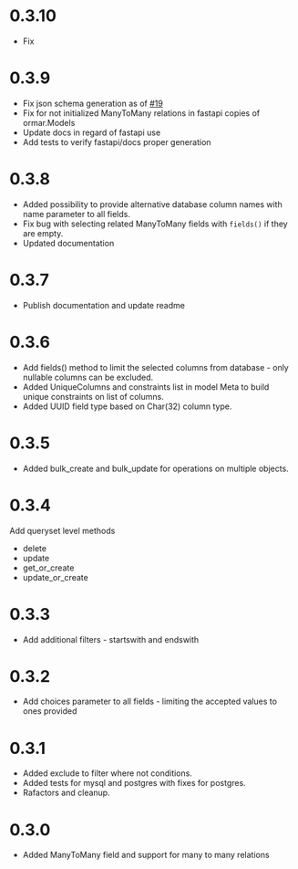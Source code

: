 # 0.3.10

* Fix 

# 0.3.9

*  Fix json schema generation as of [#19][#19]
*  Fix for not initialized ManyToMany relations in fastapi copies of ormar.Models
*  Update docs in regard of fastapi use
*  Add tests to verify fastapi/docs proper generation

# 0.3.8

*  Added possibility to provide alternative database column names with name parameter to all fields.
*  Fix bug with selecting related ManyToMany fields with `fields()` if they are empty.
*  Updated documentation

# 0.3.7

*  Publish documentation and update readme

# 0.3.6

*  Add fields() method to limit the selected columns from database - only nullable columns can be excluded.
*  Added UniqueColumns and constraints list in model Meta to build unique constraints on list of columns.
*  Added UUID field type based on Char(32) column type.

# 0.3.5

*  Added bulk_create and bulk_update for operations on multiple objects.

# 0.3.4

Add queryset level methods
*  delete
*  update
*  get_or_create
*  update_or_create

# 0.3.3

*  Add additional filters - startswith and endswith

# 0.3.2

*  Add choices parameter to all fields - limiting the accepted values to ones provided

# 0.3.1

*  Added exclude to filter where not conditions.
*  Added tests for mysql and postgres with fixes for postgres.
*  Rafactors and cleanup.

# 0.3.0

* Added ManyToMany field and support for many to many relations


[#19]: https://github.com/collerek/ormar/issues/19